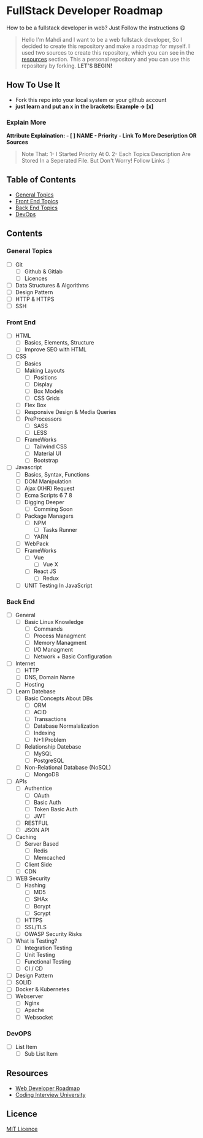 # FullStack Developer Roadmap

How to be a fullstack developer in web? Just Follow the instructions 😋
> Hello I'm Mahdi and I want to be a web fullstack developer, So I decided to create this repository and make a roadmap for myself. I used two sources to create this repository, which you can see in the [resources](#resources) section. This a personal repository and you can use this repository by forking. **LET'S BEGIN!**

## How To Use It
- Fork this repo into your local system or your github account
- **just learn and put an x in the brackets: Example -> [x]**
### Explain More
**Attribute Explaination: - [ ] NAME - Priority - Link To More Description OR Sources**

> Note That:
1- I Started Priority At 0.
2- Each Topics Description Are Stored In a Seperated File. But Don't Worry! Follow Links :)

## Table of Contents
- [General Topics](#general-topics)
- [Front End Topics](#front-end)
- [Back End Topics](#back-end)
- [DevOps](#devops)

## Contents
### General Topics
 - [ ] Git
	 - [ ] Github & Gitlab
	 - [ ] Licences
- [ ] Data Structures & Algorithms
- [ ] Design Pattern
- [ ] HTTP & HTTPS
- [ ] SSH

### Front End
- [ ] HTML
	- [ ] Basics, Elements, Structure
	- [ ] Improve SEO with HTML
- [ ] CSS
	- [ ] Basics
	- [ ] Making Layouts
		- [ ] Positions
		- [ ] Display
		- [ ] Box Models
		- [ ] CSS Grids
	- [ ] Flex Box
	- [ ] Responsive Design & Media Queries
	- [ ] PreProcessors
		- [ ] SASS
		- [ ] LESS
	- [ ] FrameWorks
		- [ ] Tailwind CSS
		- [ ] Material UI
		- [ ] Bootstrap
	
- [ ] Javascript
	- [ ] Basics, Syntax, Functions
	- [ ] DOM Manipulation
	- [ ] Ajax (XHR) Request
	- [ ] Ecma Scripts 6 7 8
	- [ ] Digging Deeper
		- [ ] Comming Soon
	- [ ] Package Managers
		- [ ] NPM
			- [ ] Tasks Runner
		- [ ] YARN
	- [ ] WebPack
	- [ ] FrameWorks
		- [ ] Vue
			- [ ] Vue X
		- [ ] React JS
			- [ ] Redux
	- [ ] UNIT Testing In JavaScript

### Back End
- [ ] General 
	- [ ] Basic Linux Knowledge
		- [ ] Commands
		- [ ] Process Managment
		- [ ] Memory Managment
		- [ ] I/O Managment
		- [ ] Network + Basic Configuration
- [ ] Internet
	- [ ] HTTP
	- [ ] DNS, Domain Name
	- [ ] Hosting
- [ ] Learn Datebase
	- [ ] Basic Concepts About DBs
		- [ ] ORM
		- [ ] ACID
		- [ ] Transactions
		- [ ] Database Normalalization
		- [ ] Indexing
		- [ ] N+1 Problem
	- [ ] Relationship Datebase
		- [ ] MySQL
		- [ ] PostgreSQL
	- [ ] Non-Relational Database (NoSQL)
		- [ ] MongoDB
- [ ] APIs
	- [ ] Authentice
		- [ ] OAuth
		- [ ] Basic Auth
		- [ ] Token Basic Auth
		- [ ] JWT
	- [ ] RESTFUL
	- [ ] JSON API
- [ ] Caching
	- [ ] Server Based
		- [ ] Redis
		- [ ] Memcached
	- [ ] Client Side
	- [ ] CDN
- [ ] WEB Security
	- [ ] Hashing
		- [ ] MD5
		- [ ] SHAx
		- [ ] Bcrypt
		- [ ] Scrypt
	- [ ] HTTPS
	- [ ] SSL/TLS
	- [ ] OWASP Security Risks
- [ ] What is Testing?
	- [ ] Integration Testing
	- [ ] Unit Testing
	- [ ] Functional Testing
	- [ ] CI / CD
- [ ] Design Pattern
- [ ] SOLID
- [ ] Docker & Kubernetes
- [ ] Webserver
	- [ ] Nginx
	- [ ] Apache
	- [ ] Websocket
		
### DevOPS
- [ ] List Item
	- [ ] Sub List Item

## Resources
- [Web Developer Roadmap](https://github.com/kamranahmedse/developer-roadmap)
- [Coding Interview University](https://github.com/jwasham/coding-interview-university)

## Licence
[MIT Licence](https://github.com/mrmmg/FullStack-Developer-Roadmap/blob/master/LICENSE)
